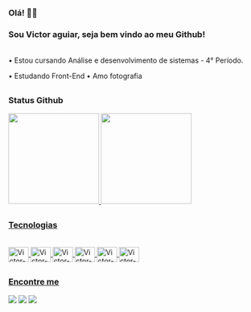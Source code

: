 ### Olá! 👋🏾 
### Sou Victor aguiar, seja bem vindo ao meu Github!

<br>
• Estou cursando Análise e desenvolvimento de sistemas - 4° Período.

• Estudando Front-End
• Amo fotografia

##
### Status Github

<div>
  <a href="#">
    <img height="180em" src="https://github-readme-stats.vercel.app/api?username=VictorAguiaar&show_icons=true&theme=highcontrast&include_all_commits=true&count_private=true"/>
    <img height="180em" src="https://github-readme-stats.vercel.app/api/top-langs/?username=VictorAguiaar&layout=compact&langs_count=16&theme=highcontrast"/>
</div>

##
### Tecnologias


<div style="display: inline_block"><br>
  <img align="center" alt="Victor-HTML" height="30" width="40" src="https://cdn.jsdelivr.net/gh/devicons/devicon/icons/html5/html5-original-wordmark.svg" />
  <img align="center" alt="Victor-CSS" height="30" width="40" src="https://cdn.jsdelivr.net/gh/devicons/devicon/icons/css3/css3-original-wordmark.svg" />
  <img align="center" alt="Victor-Javascript" height="30" width="40" src="https://cdn.jsdelivr.net/gh/devicons/devicon/icons/javascript/javascript-original.svg" />
  <img align="center" alt="Victor-Python" height="30" width="40" src="https://cdn.jsdelivr.net/gh/devicons/devicon/icons/python/python-original-wordmark.svg" />
  <img align="center" alt="Victor-C" height="30" width="40" src="https://cdn.jsdelivr.net/gh/devicons/devicon/icons/c/c-original.svg" />
  <img align="center" alt="Victor-mysql" height="30" width="40" src="https://cdn.jsdelivr.net/gh/devicons/devicon/icons/mysql/mysql-original-wordmark.svg" />
</div>
  
##

### Encontre me
<div>
  <a href="https://www.linkedin.com/in/jo%C3%A3o-victor-aguiar-da-concei%C3%A7%C3%A3o-14397822b/" target="_blank"> <img src="https://img.shields.io/badge/LinkedIn-0077B5?style=for-the-badge&logo=linkedin&logoColor=white" target="_blank"></a>
<a href="mailto:joaovictoraguiar28@gmail.com" target="_blank"> <img src="https://img.shields.io/badge/Gmail-D14836?style=for-the-badge&logo=gmail&logoColor=white" target="_blank"></a>
<a href="https://www.instagram.com/j.victoraguiar/" target="_blank"> <img src="https://img.shields.io/badge/Instagram-E4405F?style=for-the- badge&logo=instagram&logoColor=white" target="_blank"></a>
</div>
